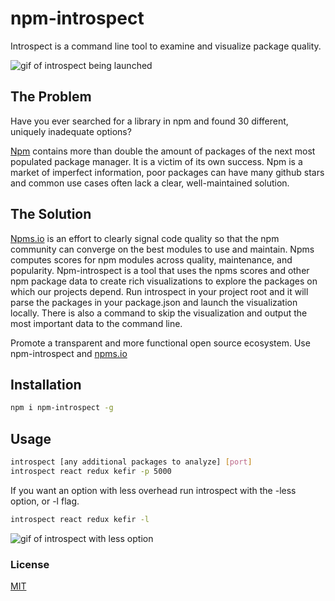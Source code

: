 # npm-introspect

Introspect is a command line tool to examine and visualize package quality.

![gif of introspect being launched](https://github.com/Nohmapp/npm-introspect/blob/master/assets/screenshot.gif?raw=true)

## The Problem

Have you ever searched for a library in npm and found 30 different, uniquely inadequate options?

[Npm](https://www.npmjs.com/) contains more than double the amount of packages of the next most populated package manager. It is a victim of its own success. Npm is a market of imperfect information, poor packages can have many github stars and common use cases often lack a clear, well-maintained solution.

## The Solution

[Npms.io](https://github.com/npms-io/npms-analyzer) is an effort to clearly signal code quality so that the npm community can converge on the best modules to use and maintain. Npms computes scores for npm modules across quality, maintenance, and popularity. Npm-introspect is a tool that uses the npms scores and other npm package data to create rich visualizations to explore the packages on which our projects depend. Run introspect in your project root and it will parse the packages in your package.json and launch the visualization locally. There is also a command to skip the visualization and output the most important data to the command line.

Promote a transparent and more functional open source ecosystem. Use npm-introspect and [npms.io](https://npms.io/)

## Installation

```bash
npm i npm-introspect -g
```
## Usage

```bash
introspect [any additional packages to analyze] [port]
introspect react redux kefir -p 5000
```
If you want an option with less overhead run introspect with the -less option, or -l flag.

```bash
introspect react redux kefir -l
```

![gif of introspect with less option](https://github.com/Nohmapp/npm-introspect/blob/master/assets/less.gif?raw=true)


### License
[MIT](https://opensource.org/licenses/MIT)
